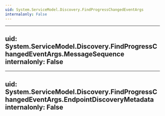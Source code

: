 ```yaml
---
uid: System.ServiceModel.Discovery.FindProgressChangedEventArgs
internalonly: False
---
```


---
uid: System.ServiceModel.Discovery.FindProgressChangedEventArgs.MessageSequence
internalonly: False
---

---
uid: System.ServiceModel.Discovery.FindProgressChangedEventArgs.EndpointDiscoveryMetadata
internalonly: False
---
